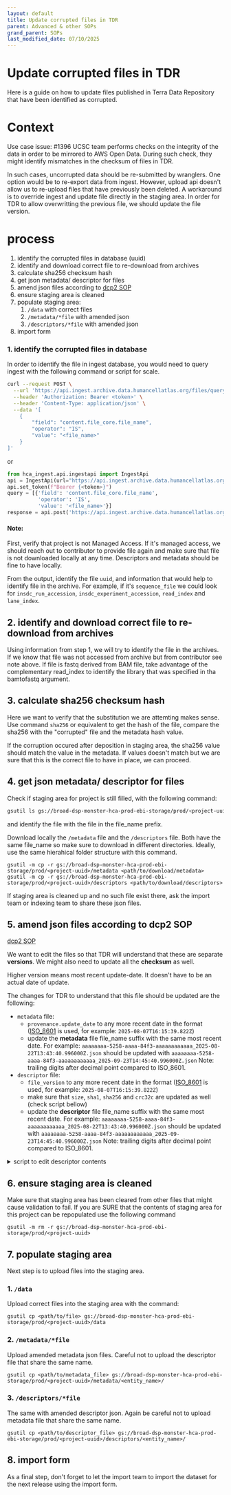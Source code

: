 ```yaml
---
layout: default
title: Update corrupted files in TDR
parent: Advanced & other SOPs
grand_parent: SOPs
last_modified_date: 07/10/2025
---
```


# Update corrupted files in TDR

Here is a guide on how to update files published in Terra Data Repository that have been identified as corrupted. 

# Context
Use case issue: #1396
UCSC team performs checks on the integrity of the data in order to be mirrored to AWS Open Data. During such check, they might identify mismatches in the checksum of files in TDR. 

In such cases, uncorrupted data should be re-submitted by wranglers. One option would be to re-export data from ingest. However, upload api doesn't allow us to re-upload files that have previously been deleted.
A workaround is to override ingest and update file directly in the staging area. In order for TDR to allow overwritting the previous file, we should update the file version.

# process
1. identify the corrupted files in database (uuid)
2. identify and download correct file to re-download from archives
3. calculate sha256 checksum hash
4. get json metadata/ descriptor for files
5. amend json files according to [dcp2 SOP](https://github.com/HumanCellAtlas/dcp2/blob/main/docs/dcp2_system_design.rst#442update-a-data-file)
6. ensure staging area is cleaned
7. populate staging area:
	1. `/data` with correct files
	2. `/metadata/*file` with amended json
	3. `/descriptors/*file` with amended json
8. import form

### 1. identify the corrupted files in database
In order to identify the file in ingest database, you would need to query ingest with the following command or script for scale.

```bash
curl --request POST \
  --url 'https://api.ingest.archive.data.humancellatlas.org/files/query?operator=AND' \
  --header 'Authorization: Bearer <token>' \
  --header 'Content-Type: application/json' \
  --data '[
	{
		"field": "content.file_core.file_name",
		"operator": "IS",
		"value": "<file_name>"
	}
]'
```
or
```python
from hca_ingest.api.ingestapi import IngestApi
api = IngestApi(url="https://api.ingest.archive.data.humancellatlas.org/")
api.set_token(f"Bearer {<token>}")
query = [{'field': 'content.file_core.file_name', 
		  'operator': 'IS', 
		  'value': '<file_name>'}]
response = api.post('https://api.ingest.archive.data.humancellatlas.org/files/query?operator=AND', json=query)
```

#### Note:
First, verify that project is not Managed Access. If it's managed access, we should reach out to contributor to provide file again and make sure that file is not downloaded locally at any time. Descriptors and metadata should be fine to have locally.

From the output, identify the file `uuid`, and information that would help to identify file in the archive. For example, if it's `sequence_file` we could look for `insdc_run_accession`, `insdc_experiment_accession`, `read_index` and `lane_index`.

## 2. identify and download correct file to re-download from archives
Using information from step 1, we will try to identify the file in the archives. If we know that file was not accessed from archive but from contributor see note above.
If file is fastq derived from BAM file, take advantage of the complementary read_index to identify the library that was specified in tha bamtofastq argument.

## 3. calculate sha256 checksum hash
Here we want to verify that the substitution we are attemting makes sense. 
Use command `sha256` or equivalent to get the hash of the file, compare the sha256 with the "corrupted" file and the metadata hash value.

If the corruption occured after deposition in staging area, the sha256 value should match the value in the metadata. If values doesn't match but we are sure that this is the correct file to have in place, we can proceed. 

## 4. get json metadata/ descriptor for files
Check if staging area for project is still filled, with the following command:
```bash
gsutil ls gs://broad-dsp-monster-hca-prod-ebi-storage/prod/<project-uuid>/metadata/<entity_type>
```
and identify the file with the file <uuid> in the file_name prefix.

Download locally the `/metadata` file and the `/descriptors` file. Both have the same file_name so make sure to download in different directories.
Ideally, use the same hierahical folder structure with this command.
```shell
gsutil -m cp -r gs://broad-dsp-monster-hca-prod-ebi-storage/prod/<project-uuid>/metadata <path/to/download/metadata>
gsutil -m cp -r gs://broad-dsp-monster-hca-prod-ebi-storage/prod/<project-uuid>/descriptors <path/to/download/descriptors>
```

If staging area is cleaned up and no such file exist there, ask the import team or indexing team to share these json files.

## 5. amend json files according to dcp2 SOP
[dcp2 SOP](https://github.com/HumanCellAtlas/dcp2/blob/main/docs/dcp2_system_design.rst#442update-a-data-file)

We want to edit the files so that TDR will understand that these are separate **versions**. We might also need to update all the **checksum** as well. 

Higher version means most recent update-date. It doesn't have to be an actual date of update. 

The changes for TDR to understand that this file should be updated are the following:
- `metadata` file:
	- `provenance.update_date` to any more recent date in the format ([ISO_8601](https://en.wikipedia.org/wiki/ISO_8601) is used, for example: `2025-08-07T16:15:39.822Z`)
	- update the **metadata** file file_name suffix with the same most recent date. 
		For example:
		`aaaaaaaa-5258-aaaa-84f3-aaaaaaaaaaaa_2025-08-22T13:43:40.996000Z.json` should be updated with `aaaaaaaa-5258-aaaa-84f3-aaaaaaaaaaaa_2025-09-23T14:45:40.996000Z.json`
		Note: trailing digits after decimal point compared to ISO_8601.
- `descriptor` file:
	- `file_version` to any more recent date in the format ([ISO_8601](https://en.wikipedia.org/wiki/ISO_8601) is used, for example: `2025-08-07T16:15:39.822Z`)
	- make sure that `size`, `sha1`, `sha256` and `crc32c` are updated as well (check script bellow)
	- update the **descriptor** file file_name suffix with the same most recent date.
		For example:
		`aaaaaaaa-5258-aaaa-84f3-aaaaaaaaaaaa_2025-08-22T13:43:40.996000Z.json` should be updated with `aaaaaaaa-5258-aaaa-84f3-aaaaaaaaaaaa_2025-09-23T14:45:40.996000Z.json`
		Note: trailing digits after decimal point compared to ISO_8601.

<details><summary>script to edit descriptor contents</summary>

If the documents is structured in a hierahical way as it is in staging area you could use the following script:
(Update `today` variable with the desired update-date, or update the entity_type if file is not sequence file)

```python
import os
import json
import hashlib
import google_crc32c

proj_uuids = [proj for proj in os.listdir() if os.path.isdir(proj)]
# get filenames
filenames = []
for proj in proj_uuids:
	filenames.extend([proj + '/data/' + f for f in os.listdir(proj + '/data/')])

# get hashes
hashes = {}
for filename in filenames:
	hashes[filename] = {}
	with open(filename, "rb") as file:
		while (byte:= file.read()):
			hashes[filename]['sha1'] = hashlib.sha1(byte).hexdigest()
			hashes[filename]['sha256'] = hashlib.sha256(byte).hexdigest()
			hashes[filename]['crc32c'] = f'{google_crc32c.value(byte):02x}'.zfill(8)
			hashes[filename]['size'] = os.path.getsize(filename)

# get descriptors filenames
descriptors = []
for proj in proj_uuids:
	descriptors.extend([proj + '/descriptors/sequence_file/' + f for f in os.listdir(proj + '/descriptors/sequence_file/')])

today = '2025-07-16T13:33'
for descriptor in descriptors:
	proj = descriptor.split('/')[0]
	with open(descriptor, 'r') as file:
		d = json.load(file)
		d['file_version'] = today + d['file_version'][16:]
		seq_file = proj + '/data/' + d['file_name'].split("/")[1]
		d.update(hashes[seq_file])
	os.remove(descriptor)
	descriptor = descriptor[0:100] + today + descriptor[116:]
	with open(descriptor, 'w') as file:
		json.dump(d, file)
```
</details>

## 6. ensure staging area is cleaned

Make sure that staging area has been cleared from other files that might cause validation to fail. If you are SURE that the contents of staging area for this project can be repopulated use the following command
```shell
gsutil -m rm -r gs://broad-dsp-monster-hca-prod-ebi-storage/prod/<project-uuid>
```

## 7. populate staging area
Next step is to upload files into the staging area.

### 1. `/data`
Upload correct files into the staging area with the command:
```shell
gsutil cp <path/to/file> gs://broad-dsp-monster-hca-prod-ebi-storage/prod/<project-uuid>/data
```
### 2. `/metadata/*file`
Upload amended metadata json files. Careful not to upload the descriptor file that share the same name.
```shell
gsutil cp <path/to/metadata_file> gs://broad-dsp-monster-hca-prod-ebi-storage/prod/<project-uuid>/metadata/<entity_name>/
```
### 3. `/descriptors/*file`
The same with amended descriptor json. Again be careful not to upload metadata file that share the same name.
```shell
gsutil cp <path/to/descriptor_file> gs://broad-dsp-monster-hca-prod-ebi-storage/prod/<project-uuid>/descriptors/<entity_name>/
```

## 8. import form
As a final step, don't forget to let the import team to import the dataset for the next release using the import form.
